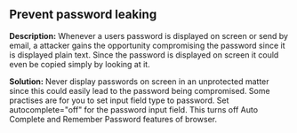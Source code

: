 
Prevent password leaking
-------

**Description:**
Whenever a users password is displayed on screen or send by email, a attacker gains the opportunity compromising the password since it is displayed plain text. Since the password is displayed on screen it could even be copied simply by looking at it.


**Solution:**
Never display passwords on screen in an unprotected matter since this could easily lead to the password being compromised. Some practises are for you to set input field type to password. Set autocomplete="off" for the password input field. This turns off Auto Complete and Remember Password features of browser.

	